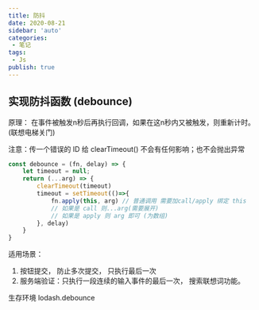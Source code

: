 ```yaml
---
title: 防抖
date: 2020-08-21
sidebar: 'auto'
categories:
 - 笔记
tags:
 - Js
publish: true
---
```


## 实现防抖函数 (debounce)

原理： 在事件被触发n秒后再执行回调，如果在这n秒内又被触发，则重新计时。(联想电梯关门)

注意：传一个错误的 ID 给 clearTimeout() 不会有任何影响；也不会抛出异常

```js
const debounce = (fn, delay) => {
    let timeout = null;
    return (...arg) => {
 	    clearTimeout(timeout) 
        timeout = setTimeout(()=>{
            fn.apply(this, arg) // 普通调用 需要加call/apply 绑定 this
            // 如果是 call 则...arg(需要展开) 
            // 如果是 apply 则 arg 即可 (为数组)
        }, delay)
    }
}
```

适用场景：

1. 按钮提交， 防止多次提交， 只执行最后一次
2. 服务端验证：只执行一段连续的输入事件的最后一次， 搜索联想词功能。

生存环境 lodash.debounce

